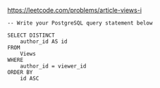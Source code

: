 https://leetcode.com/problems/article-views-i

```postgresql
-- Write your PostgreSQL query statement below

SELECT DISTINCT
    author_id AS id
FROM
    Views
WHERE
    author_id = viewer_id
ORDER BY
    id ASC
```